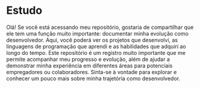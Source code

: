 # Estudo

Olá! 
Se você está acessando meu repositório, gostaria de compartilhar que ele tem uma função muito importante: documentar minha evolução como desenvolvedor.
Aqui, você poderá ver os projetos que desenvolvi, as linguagens de programação que aprendi e as habilidades que adquiri ao longo do tempo. 
Este repositório é um registro muito importante que me permite acompanhar meu progresso e evolução, além de ajudar a demonstrar minha experiência em diferentes áreas para potenciais empregadores ou colaboradores. 
Sinta-se à vontade para explorar e conhecer um pouco mais sobre minha trajetória como desenvolvedor.
